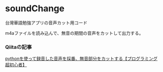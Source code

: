 # soundChange
台灣華語勉強アプリの音声カット用コード

m4aファイルを読み込んで、無音の期間の音声をカットして出力する。

### Qiitaの記事

[pythonを使って録音した音声を採番、無音部分をカットする【プログラミング超初心者】](https://qiita.com/atamakonkurii/items/af8cddaccf4565361086)
